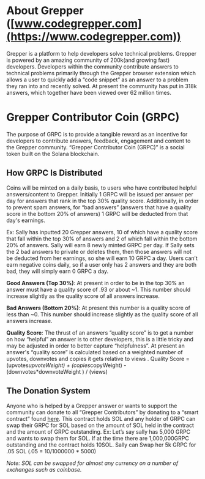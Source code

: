 # About Grepper ([www.codegrepper.com](https://www.codegrepper.com))
Grepper is a platform to help developers solve technical problems. Grepper is powered by an amazing community of 200k(and growing fast) developers. Developers within the community contribute answers to technical problems primarily through the Grepper browser extension which allows a user to quickly add a “code snippet” as an answer to a problem they ran into and recently solved. At present the community has put in 318k answers, which together have been viewed over 62 million times.


# Grepper Contributor Coin (GRPC)
The purpose of GRPC is to provide a tangible reward as an incentive for developers to contribute answers, feedback, engagement and content to the Grepper community.
 “Grepper Contributor Coin (GRPC)” is a social token built on the Solana blockchain. 

## How GRPC Is Distributed
Coins will be minted on a daily basis, to users who have contributed helpful answers/content to Grepper. Initially 1 GRPC will be issued per answer per day for answers that rank in the top 30% quality score.  Additionally, in order to prevent spam answers, for  “bad answers” (answers that have a quality score in the bottom 20% of answers) 1 GRPC will be deducted from that day's earnings. 

Ex: Sally has inputted 20 Grepper answers, 10 of which have a quality score that fall within the top 30% of answers and 2 of which fall within the bottom 20% of answers. Sally will earn 8 newly minted GRPC per day.  If Sally sets the 2 bad answers to private or deletes them, then those answers will not be deducted from her earnings, so she will earn 10 GRPC a day.  Users can’t earn negative coins daily, so if a user only has 2 answers and they are both bad, they will simply earn 0 GRPC a day. 

**Good Answers (Top 30%)**: At present in order to be in the top 30% an answer must have a quality score of .93 or about ~1. This number should increase slightly as the quality score of all answers increase. 

**Bad Answers (Bottom 20%)**: At present this number is a quality score of less than ~0. This number should increase slightly as the quality score of all answers increase. 

**Quality Score**: The thrust of an answers “quality score” is to get a number on how “helpful” an answer is to other developers, this is a little tricky and may be adjusted in order to better capture “helpfulness”. At present an answer's “quality score” is calculated based on a weighted number of upvotes, downvotes and copies it gets relative to views . Quality Score = (upvotes*upvoteWeight) + (copies*copyWeight) - (downvotes*downvoteWeight ) / (views) 


## The Donation System 
Anyone who is helped by a Grepper answer or wants to support the community can donate to all “Grepper Contributors” by donating to a “smart contract” found [here](https://github.com/CodeGrepper/grepper_contributor_coin_contract/tree/main/program-rust/src/lib.rs). This contract holds SOL and any holder of GRPC can swap their GRPC for SOL based on the amount of SOL held in the contract and the amount of GRPC outstanding.  Ex: Let’s say sally has 5,000 GRPC and wants to swap them for SOL. If at the time there are 1,000,000GRPC outstanding and the contract holds 10SOL.  Sally can Swap her 5k GRPC for .05 SOL (.05 = 10/1000000 * 5000) 

*Note: SOL can be swapped for almost any currency on a number of exchanges such as coinbase.*


